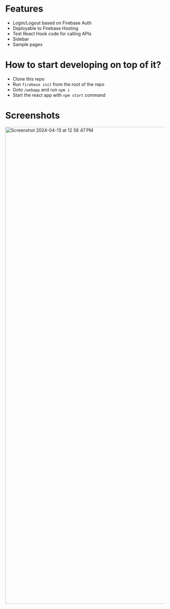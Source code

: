 # Features
- Login/Logout based on Firebase Auth
- Deployable to Firebase Hosting
- Test React Hook code for calling APIs
- Sidebar
- Sample pages

# How to start developing on top of it?
- Clone this repo
- Run `firebase init` from the root of the repo
- Goto `/webapp` and run `npm i`
- Start the react app with `npm start` command

# Screenshots
<img width="1506" alt="Screenshot 2024-04-13 at 12 56 47 PM" src="https://github.com/saadixl/Firebased/assets/1633940/19a7cf2b-aa18-49c9-9cbc-8580b0596617">

